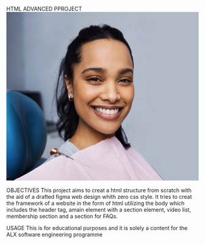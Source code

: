 HTML ADVANCED PPROJECT
![Alt text](<images (5).jpg>)

OBJECTIVES
This project aims to creat a html structure from scratch with the aid of a drafted figma web design whith zero css style.
It tries to creat the framework of a website in the form of html utilizing the body which includes the header tag, amain element with a section element, video list, membership section and a section for FAQs.

USAGE
This is for educational purposes and it is solely a content for the ALX software engineering programme

